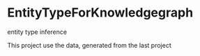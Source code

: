 # EntityTypeForKnowledgegraph
entity type inference

This project use the data, generated from the last project
